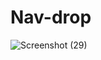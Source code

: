 # Nav-drop
![Screenshot (29)](https://github.com/user-attachments/assets/edd8a696-ef8a-4369-88b9-bb6239a25e3e)
